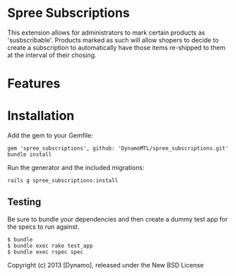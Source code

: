 Spree Subscriptions
==================

This extension allows for administrators to mark certain products as
'susbscribable'. Products marked as such will allow shopers to decide to
create a subscription to automatically have those items re-shipped to
them at the interval of their chosing. 

Features
=======


Installation
========

Add the gem to your Gemfile:

    gem 'spree_subscriptions', github: 'DynamoMTL/spree_subscriptions.git'
    bundle install

Run the generator and the included migrations:
    
    rails g spree_subscriptions:install



Testing
-------

Be sure to bundle your dependencies and then create a dummy test app for the specs to run against.

    $ bundle
    $ bundle exec rake test_app
    $ bundle exec rspec spec

Copyright (c) 2013 [Dynamo], released under the New BSD License

